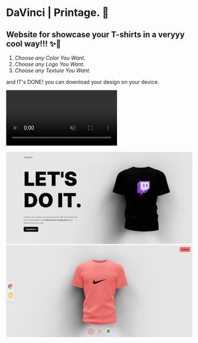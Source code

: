 # DaVinci | Printage. 🎨

## Website for showcase your T-shirts in a veryyy cool way!!! ✨🎨
1. *Choose any Color You Want.*
2. *Choose any Logo You Want.*
3. *Choose any Texture You Want.*

and IT's DONE! you can download your design on your device.

<video muted autoplay loop>
  <source src="DaVinci-Printage.mp4"/>
  Your browser does not support the video tag.
</video>

![Screen Preview](1.jpg)
![Screen Preview](2.jpg)